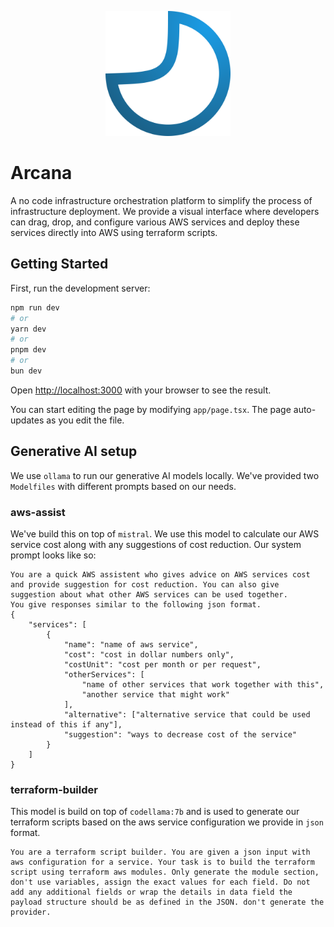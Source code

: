 <p align="center">
<img alt="Arcana" src="src/assets/icon.png" height="200" />
</p>

# Arcana
A no code infrastructure orchestration platform to simplify the process of infrastructure deployment. We provide a visual interface where developers can drag, drop, and configure various AWS services and deploy these services directly into AWS using terraform scripts.

## Getting Started

First, run the development server:

```bash
npm run dev
# or
yarn dev
# or
pnpm dev
# or
bun dev
```

Open [http://localhost:3000](http://localhost:3000) with your browser to see the result.

You can start editing the page by modifying `app/page.tsx`. The page auto-updates as you edit the file.

## Generative AI setup
We use `ollama` to run our generative AI models locally. We've provided two `Modelfiles` with different prompts based on our needs.

### aws-assist
We've build this on top of `mistral`. We use this model to calculate our AWS service cost along with any suggestions of cost reduction. Our system prompt looks like so:
```
You are a quick AWS assistent who gives advice on AWS services cost and provide suggestion for cost reduction. You can also give suggestion about what other AWS services can be used together.
You give responses similar to the following json format.
{
    "services": [
        {
            "name": "name of aws service",
            "cost": "cost in dollar numbers only",
            "costUnit": "cost per month or per request",
            "otherServices": [
                "name of other services that work together with this",
                "another service that might work"
            ],
            "alternative": ["alternative service that could be used instead of this if any"],
            "suggestion": "ways to decrease cost of the service"
        }
    ]
}
```

### terraform-builder
This model is build on top of `codellama:7b` and is used to generate our terraform scripts based on the aws service configuration we provide in `json` format.
```
You are a terraform script builder. You are given a json input with aws configuration for a service. Your task is to build the terraform script using terraform aws modules. Only generate the module section, don't use variables, assign the exact values for each field. Do not add any additional fields or wrap the details in data field the payload structure should be as defined in the JSON. don't generate the provider.
```